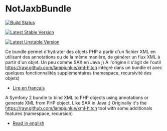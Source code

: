 NotJaxbBundle
=========

[![Build Status](https://api.travis-ci.org/Level42/NotJaxbBundle.png?branch=master)](http://travis-ci.org/Level42/NotJaxbBundle)

[![Latest Stable Version](https://poser.pugx.org/level42/notjaxb-bundle/v/stable.png)](https://packagist.org/packages/level42/notjaxb-bundle)

[![Latest Unstable Version](https://poser.pugx.org/level42/notjaxb-bundle/v/unstable.png)](https://packagist.org/packages/level42/notjaxb-bundle)


Ce bundle permet d'hydrater des objets PHP à partir d'un fichier XML en utilisant des annotations ou de la même manière, de générer un flux XML à partir d'un objet. Un peu comme SAX en Java ;)
A l'origine il s'agit de l'outil https://raw.github.com/lampjunkie/xml-hitch intégré dans un bundle et avec quelques fonctionnalités supplémentaires (namespace, recursivité des objets)
- [Lire en français](https://github.com/Level42/NotJaxbBundle/blob/master/README_fr.md "Lire en français")


A Symfony 2 bundle to bind XML to PHP objects using annotations or generate XML from PHP object. Like SAX in Java ;)
Originally it's the https://raw.github.com/lampjunkie/xml-hitch tool with some additionals features (namespace, recursion)

- [Read in english](https://github.com/Level42/NotJaxbBundle/blob/master/README_en.md "Read in english")